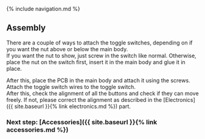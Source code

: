 {% include navigation.md %}

## Assembly
There are a couple of ways to attach the toggle switches, depending on if you want the nut above or below the main body.  
If you want the nut to show, just screw in the switch like normal. Otherwise, place the nut on the switch first, insert it in the main body and glue it in place.  
  
After this, place the PCB in the main body and attach it using the screws. Attach the toggle switch wires to the toggle switch.  
After this, check the alignment of all the buttons and check if they can move freely. If not, please correct the alignment as described in the [Electronics]({{ site.baseurl }}{% link electronics.md %}) part.
### Next step: [Accessories]({{ site.baseurl }}{% link accessories.md %})